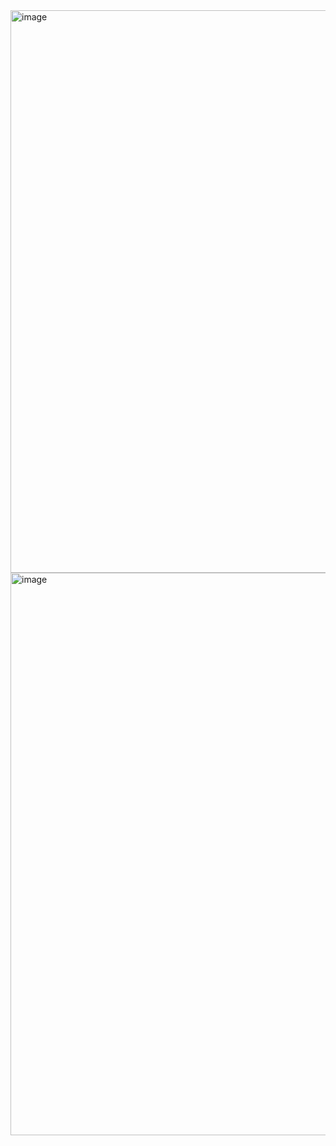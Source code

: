 <img width="1440" height="900" alt="image" src="https://github.com/user-attachments/assets/57de07fd-63e9-4605-be1a-3e671ee45bc8" />
<img width="1440" height="900" alt="image" src="https://github.com/user-attachments/assets/f14a35bf-dc07-48bc-81bb-f2dbd50f42a3" />

